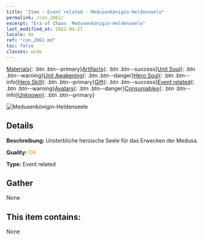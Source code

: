 ```yaml
---
title: "Item - Event related - Medusenkönigin-Heldenseele"
permalink: /con_2061/
excerpt: "Era of Chaos  Medusenkönigin-Heldenseele"
last_modified_at: 2021-04-27
locale: de
ref: "con_2061.md"
toc: false
classes: wide
---
```

 [Materials](/ItemsDE/){: .btn .btn--primary}[Artifacts](/ItemsDE/Artifacts/){: .btn .btn--success}[Unit Soul](/ItemsDE/UnitSoul/){: .btn .btn--warning}[Unit Awakening](/ItemsDE/UnitAwakening/){: .btn .btn--danger}[Hero Soul](/ItemsDE/HeroSoul/){: .btn .btn--info}[Hero Skill](/ItemsDE/HeroSkill/){: .btn .btn--primary}[Gift](/ItemsDE/Gift/){: .btn .btn--success}[Event related](/ItemsDE/Events/){: .btn .btn--warning}[Avatars](/ItemsDE/Avatars/){: .btn .btn--danger}[Consumables](/ItemsDE/Consumables/){: .btn .btn--info}[Unknown](/ItemsDE/Unknown/){: .btn .btn--primary}

 ![Medusenkönigin-Heldenseele](/images/t/juexing_704.jpg)

## Details
 **Beschreibung:** Unsterbliche heroische Seele für das Erwecken der Medusa.

 **Quality:** <span style="color: #FF8C00">OK</span>

 **Type:** Event related

## Gather

  None

## This item contains:

  None

